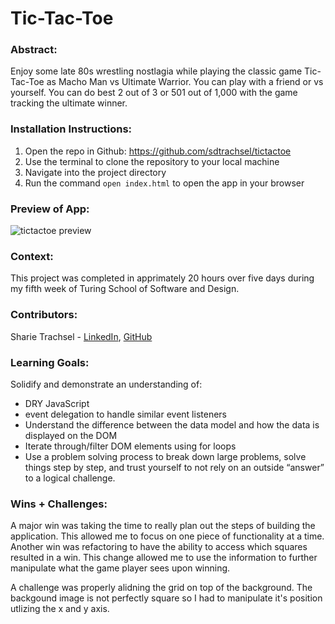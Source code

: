 # Tic-Tac-Toe

### Abstract:
Enjoy some late 80s wrestling nostlagia while playing the classic game Tic-Tac-Toe as Macho Man vs Ultimate Warrior. You can play with a friend or vs yourself. You can do best 2 out of 3 or 501 out of 1,000 with the game tracking the ultimate winner.  

### Installation Instructions:
1. Open the repo in Github: https://github.com/sdtrachsel/tictactoe
1. Use the terminal to clone the repository to your local machine
1. Navigate into the project directory
1. Run the command `open index.html` to open the app in your browser

### Preview of App:
[//]: <> (Provide ONE gif or screenshot of your application - choose the "coolest" piece of functionality to show off.)

![tictactoe preview](https://user-images.githubusercontent.com/122052199/223210271-dc23b95f-deed-4f95-a180-cc2bd6ea7de7.gif)



### Context:
This project was completed in apprimately 20 hours over five days during my fifth week of Turing School of Software and Design. 

### Contributors:
Sharie Trachsel - [LinkedIn](https://www.linkedin.com/in/sharie-trachsel/), [GitHub](https://github.com/sdtrachsel)

### Learning Goals:
Solidify and demonstrate an understanding of:
- DRY JavaScript
- event delegation to handle similar event listeners
- Understand the difference between the data model and how the data is displayed on the DOM
- Iterate through/filter DOM elements using for loops
- Use a problem solving process to break down large problems, solve things step by step, and trust yourself to not rely on an outside “answer” to a logical challenge.

### Wins + Challenges:
[//]: <> (What are 2-3 wins you have from this project? What were some challenges you faced - and how did you get over them?)
A major win was taking the time to really plan out the steps of building the application. This allowed me to focus on one piece of functionality at a time. Another win was refactoring to have the ability to access which squares resulted in a win. This change allowed me to use the information to further manipulate what the game player sees upon winning. 

A challenge was properly alidning the grid on top of the background. The backgound image is not perfectly square so I had to manipulate it's position utlizing the x and y axis. 
